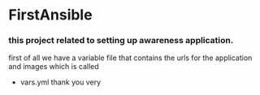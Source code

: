 # FirstAnsible
### this project related to setting up awareness application.
first of all we have a variable file that contains the urls for the application and images which is called 
- vars.yml
thank you very
